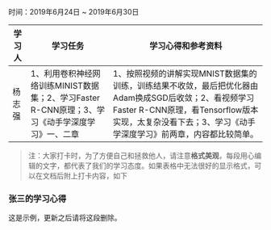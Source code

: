 时间：2019年6月24日 ~ 2019年6月30日

学习人|学习任务|学习心得和参考资料
------ | ------ | ------ 
杨志强 | 1、利用卷积神经网络训练MINIST数据集；2、学习Faster R-CNN原理；3、学习《动手学深度学习》一、二章| 1、按照视频的讲解实现MNIST数据集的训练，训练结果不收敛，最后把优化器由Adam换成SGD后收敛；2、看视频学习Faster R-CNN原理，看Tensorflow版本实现，太复杂没看下去；3、学习《动手学深度学习》前两章，内容都比较简单。

> 注：大家打卡时，为了方便自己和拯救他人，请注意**格式美观**，每段用心编辑的文字，都代表了我们的学习态度。如果表格中无法很好的显示格式，可以在文档后附上打卡内容，如下

### 张三的学习心得
这是示例，更新之后请将这段删除。
